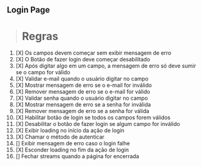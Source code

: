 ## Login Page

> # Regras

1.  [X] Os campos devem começar sem exibir mensagem de erro
2.  [X] O Botão de fazer login deve começar desabilitado
3.  [X] Após digitar algo em um campo, a mensagem de erro só deve sumir se o campo for válido
4.  [X] Validar e-mail quando o usuário digitar no campo
5.  [X] Mostrar mensagem de erro se o e-mail for inválido
6.  [X] Remover mensagem de erro se o e-mail for válido
7.  [X] Validar senha quando o usuário digitar no campo
8.  [X] Mostrar mensagem de erro se a senha for inválida
9.  [X] Remover mensagem de erro se a senha for válida
10. [X] Habilitar botão de login se todos os campos forem válidos
11. [X] Desabilitar o botão de fazer login se algum campo for inválido
12. [X] Exibir loading no início da ação de login
13. [X] Chamar o método de autenticar
14. [] Exibir mensagem de erro caso o login falhe
15. [X] Esconder loading no fim da ação de login
16. [] Fechar streams quando a página for encerrada